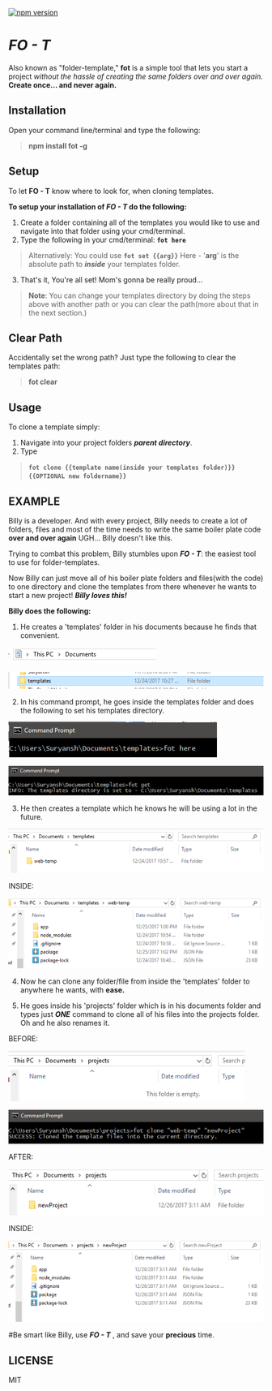 [![npm version](https://badge.fury.io/js/fot.svg)](https://badge.fury.io/js/fot)

***FO - T***
======

Also known as "folder-template," **fot** is a simple tool that lets you start a project *without the hassle of creating the same folders over and over again.* **Create once... and never again.**


**Installation**
------------

Open your command line/terminal and type the following:
>**npm install fot -g**


**Setup**
-----

To let **FO - T** know where to look for, when cloning templates.

**To setup your installation of *FO - T* do the following:**

1. Create a folder containing all of the templates you would like to use and navigate into that folder using your cmd/terminal.
2. Type the following in your cmd/terminal:  **`fot here`**
>Alternatively:  You could use 
>**```fot set {{arg}}```**
>Here - '**arg**' is the absolute path to ***inside*** your templates folder.

3. That's it, You're all set! Mom's gonna be really proud...

>**Note**: You can change your templates directory by doing the steps above with another path or you can clear the path(more about that in the next section.)

**Clear Path**
--------------
Accidentally set the wrong path? Just type the following to clear the templates path:

>**fot clear**

**Usage**
-----

To clone a template simply:

1. Navigate into your project folders ***parent directory***.
2. Type 
>**```fot clone {{template name(inside your templates folder)}} {{OPTIONAL new foldername}}```**


**EXAMPLE**
------------------
[pic1]: https://github.com/Frixoe/fot/raw/master/res/img/pic1.png
[pic2]: https://github.com/Frixoe/fot/raw/master/res/img/pic2.PNG
[pic3]: https://github.com/Frixoe/fot/raw/master/res/img/pic3.PNG
[pic4]: https://github.com/Frixoe/fot/raw/master/res/img/pic4.PNG
[pic5]: https://github.com/Frixoe/fot/raw/master/res/img/pic5.PNG
[pic6]: https://github.com/Frixoe/fot/raw/master/res/img/pic6.PNG
[pic7]: https://github.com/Frixoe/fot/raw/master/res/img/pic7.PNG
[pic8]: https://github.com/Frixoe/fot/raw/master/res/img/pic8.PNG
[pic9]: https://github.com/Frixoe/fot/raw/master/res/img/pic9.PNG
[pic10]: https://github.com/Frixoe/fot/raw/master/res/img/pic10.PNG

Billy is a developer. And with every project, Billy needs to create a lot of folders, files and most of the time needs to write the same boiler plate code **over and over again** UGH... Billy doesn't like this.

Trying to combat this problem, Billy stumbles upon ***FO - T***: the easiest tool to use for folder-templates.

Now Billy can just move all of his boiler plate folders and files(with the code) to one directory and clone the templates from there whenever he wants to start a new project! ***Billy loves this!***

**Billy does the following:**
1. He creates a 'templates' folder in his documents because he finds that convenient.


![you][pic2]


![better][pic1]


2. In his command prompt, he goes inside the templates folder and does the following to set his templates directory.


![appreciate][pic4]


![this][pic5]


3. He then creates a template which he knows he will be using a lot in the future.


![elaborate][pic3]


INSIDE:


![documentation][pic9]


4.  Now he can clone any folder/file from inside the 'templates' folder to anywhere he wants, with **ease.**


5. He goes inside his 'projects' folder which is in his documents folder and types just ***ONE*** command to clone all of his files into the projects folder. Oh and he also renames it.


BEFORE:


![cuz][pic6]


![this][pic7]


AFTER:


![took a lot][pic8]


INSIDE:


![of time...][pic10]


#Be smart like Billy, use ***FO - T*** , and save your **precious** time.


**LICENSE**
-------
MIT